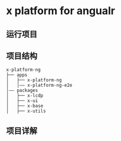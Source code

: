 # x platform for angualr

## 运行项目

## 项目结构

```
x-platform-ng
├── apps
│   ├── x-platform-ng
│   │—— x-platform-ng-e2e
│—— packages
│   ├── x-lcdp
│   ├── x-ui
│   ├── x-base
│   ├── x-utils
```

## 项目详解
